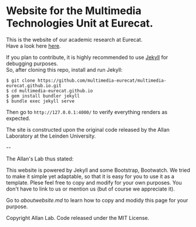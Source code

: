 # Website for the Multimedia Technologies Unit at Eurecat.

This is the website of our academic research at Eurecat.	
Have a look here [here](multimedia-eurecat.github.io).

If you plan to contribute, it is highly recommended to use [Jekyll](https://jekyllrb.com) for debugging purposes.	
So, after cloning this repo, install and run Jekyll:
```
$ git clone https://github.com/multimedia-eurecat/multimedia-eurecat.github.io.git
$ cd multimedia-eurecat.github.io
$ gem install bundler jekyll
$ bundle exec jekyll serve 
```

Then go to `http://127.0.0.1:4000/` to verify everything renders as expected.

The site is constructed upon the original code released by the Allan Laboratory at the Leinden University. 

--

The Allan's Lab thus stated:

This website is powered by Jekyll and some Bootstrap, Bootwatch. We tried to make it simple yet adaptable, so that it is easy for you to use it as a template. Plese feel free to copy and modify for your own purposes.  You don't have to link to us or mention us (but of course we appreciate it).

Go to *aboutwebsite.md*  to learn how to copy and modidy this page for your purpose. 


Copyright Allan Lab. Code released under the MIT License.

